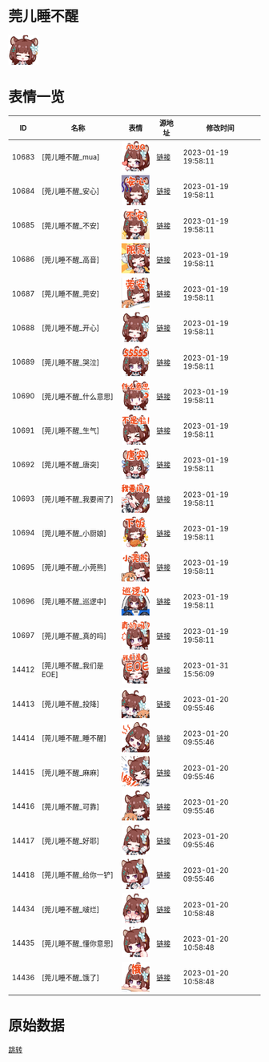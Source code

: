 # 莞儿睡不醒

<img src="./cover.png" height="60" alt="cover" />

# 表情一览

|ID|名称|表情|源地址|修改时间|
|----|----|----|----|----|
|10683|[莞儿睡不醒_mua]|<img src="./pic/010683_%5B莞儿睡不醒_mua%5D.png" height="60" alt="mua"/>|[链接](https://i0.hdslb.com/bfs/emote/2554dc6b6cc50cc210c72fd583379df0a66bacbc.png)|2023-01-19 19:58:11|
|10684|[莞儿睡不醒_安心]|<img src="./pic/010684_%5B莞儿睡不醒_安心%5D.png" height="60" alt="安心"/>|[链接](https://i0.hdslb.com/bfs/emote/6fe014700c775fc705a6ce58d4164c8d04893aa3.png)|2023-01-19 19:58:11|
|10685|[莞儿睡不醒_不安]|<img src="./pic/010685_%5B莞儿睡不醒_不安%5D.png" height="60" alt="不安"/>|[链接](https://i0.hdslb.com/bfs/emote/32224c232636d5f5d21546c075c9f0d84e7c6e07.png)|2023-01-19 19:58:11|
|10686|[莞儿睡不醒_高音]|<img src="./pic/010686_%5B莞儿睡不醒_高音%5D.png" height="60" alt="高音"/>|[链接](https://i0.hdslb.com/bfs/emote/f0f7dc1a543c70df298aa5fa9bcfb4b3a04b946e.png)|2023-01-19 19:58:11|
|10687|[莞儿睡不醒_莞安]|<img src="./pic/010687_%5B莞儿睡不醒_莞安%5D.png" height="60" alt="莞安"/>|[链接](https://i0.hdslb.com/bfs/emote/52627133089365b0147c6d4e3b13f0a2b3a382a3.png)|2023-01-19 19:58:11|
|10688|[莞儿睡不醒_开心]|<img src="./pic/010688_%5B莞儿睡不醒_开心%5D.png" height="60" alt="开心"/>|[链接](https://i0.hdslb.com/bfs/emote/c92de00a35afa64c773e1db7561067d71d6c8154.png)|2023-01-19 19:58:11|
|10689|[莞儿睡不醒_哭泣]|<img src="./pic/010689_%5B莞儿睡不醒_哭泣%5D.png" height="60" alt="哭泣"/>|[链接](https://i0.hdslb.com/bfs/emote/1e27998eafbc7845a01c64aa8611e04663e27a84.png)|2023-01-19 19:58:11|
|10690|[莞儿睡不醒_什么意思]|<img src="./pic/010690_%5B莞儿睡不醒_什么意思%5D.png" height="60" alt="什么意思"/>|[链接](https://i0.hdslb.com/bfs/emote/597cf144256d931bdc5f50dd93a4481165a84edb.png)|2023-01-19 19:58:11|
|10691|[莞儿睡不醒_生气]|<img src="./pic/010691_%5B莞儿睡不醒_生气%5D.png" height="60" alt="生气"/>|[链接](https://i0.hdslb.com/bfs/emote/7d84c3246dce1bcb8de9dc11b5bcdf9875c7c6ad.png)|2023-01-19 19:58:11|
|10692|[莞儿睡不醒_唐突]|<img src="./pic/010692_%5B莞儿睡不醒_唐突%5D.png" height="60" alt="唐突"/>|[链接](https://i0.hdslb.com/bfs/emote/2f6f398bc7d82128cb058e8bdc04b1bcb0801bb6.png)|2023-01-19 19:58:11|
|10693|[莞儿睡不醒_我要闹了]|<img src="./pic/010693_%5B莞儿睡不醒_我要闹了%5D.png" height="60" alt="我要闹了"/>|[链接](https://i0.hdslb.com/bfs/emote/88076aacade25e77071aba75335c0cc6a6c2de05.png)|2023-01-19 19:58:11|
|10694|[莞儿睡不醒_小厨娘]|<img src="./pic/010694_%5B莞儿睡不醒_小厨娘%5D.png" height="60" alt="小厨娘"/>|[链接](https://i0.hdslb.com/bfs/emote/54bf460882c9c9015a384d134a7ce5deec9162c3.png)|2023-01-19 19:58:11|
|10695|[莞儿睡不醒_小莞熊]|<img src="./pic/010695_%5B莞儿睡不醒_小莞熊%5D.png" height="60" alt="小莞熊"/>|[链接](https://i0.hdslb.com/bfs/emote/b991b058ab648285350babfc14726a4f5b107c8b.png)|2023-01-19 19:58:11|
|10696|[莞儿睡不醒_巡逻中]|<img src="./pic/010696_%5B莞儿睡不醒_巡逻中%5D.png" height="60" alt="巡逻中"/>|[链接](https://i0.hdslb.com/bfs/emote/18c5add3e6dab5e75351572b16e8066bf20246f2.png)|2023-01-19 19:58:11|
|10697|[莞儿睡不醒_真的吗]|<img src="./pic/010697_%5B莞儿睡不醒_真的吗%5D.png" height="60" alt="真的吗"/>|[链接](https://i0.hdslb.com/bfs/emote/68a14d0ac8f7898191ce88bff02bd449ce1d13f3.png)|2023-01-19 19:58:11|
|14412|[莞儿睡不醒_我们是EOE]|<img src="./pic/014412_%5B莞儿睡不醒_我们是EOE%5D.png" height="60" alt="我们是EOE"/>|[链接](https://i0.hdslb.com/bfs/emote/135711bffa7b3374fde7727b6f7cde301d990334.png)|2023-01-31 15:56:09|
|14413|[莞儿睡不醒_投降]|<img src="./pic/014413_%5B莞儿睡不醒_投降%5D.png" height="60" alt="投降"/>|[链接](https://i0.hdslb.com/bfs/emote/09de72694ae0cc6d651f657519fb3b012ea9ecc7.png)|2023-01-20 09:55:46|
|14414|[莞儿睡不醒_睡不醒]|<img src="./pic/014414_%5B莞儿睡不醒_睡不醒%5D.png" height="60" alt="睡不醒"/>|[链接](https://i0.hdslb.com/bfs/emote/4c5960c12f249e478b42b37707b2646d5260423d.png)|2023-01-20 09:55:46|
|14415|[莞儿睡不醒_麻麻]|<img src="./pic/014415_%5B莞儿睡不醒_麻麻%5D.png" height="60" alt="麻麻"/>|[链接](https://i0.hdslb.com/bfs/emote/cfc69aeee34cd189c70e347c02b76f08e83d2b9e.png)|2023-01-20 09:55:46|
|14416|[莞儿睡不醒_可靠]|<img src="./pic/014416_%5B莞儿睡不醒_可靠%5D.png" height="60" alt="可靠"/>|[链接](https://i0.hdslb.com/bfs/emote/5c97bfcb3f9a18dcdd9cf4d1d819efdca39567bb.png)|2023-01-20 09:55:46|
|14417|[莞儿睡不醒_好耶]|<img src="./pic/014417_%5B莞儿睡不醒_好耶%5D.png" height="60" alt="好耶"/>|[链接](https://i0.hdslb.com/bfs/emote/1bd5a0dd7069afe17ade6b1760f979daf13d41d9.png)|2023-01-20 09:55:46|
|14418|[莞儿睡不醒_给你一铲]|<img src="./pic/014418_%5B莞儿睡不醒_给你一铲%5D.png" height="60" alt="给你一铲"/>|[链接](https://i0.hdslb.com/bfs/emote/8f431e3c309daaa6f65edbfe8166fa0ceee4d069.png)|2023-01-20 09:55:46|
|14434|[莞儿睡不醒_啵烂]|<img src="./pic/014434_%5B莞儿睡不醒_啵烂%5D.png" height="60" alt="啵烂"/>|[链接](https://i0.hdslb.com/bfs/emote/24c621a2c9b59d89410e79648d1b8a2387c06a75.png)|2023-01-20 10:58:48|
|14435|[莞儿睡不醒_懂你意思]|<img src="./pic/014435_%5B莞儿睡不醒_懂你意思%5D.png" height="60" alt="懂你意思"/>|[链接](https://i0.hdslb.com/bfs/emote/2705f7aed0b9093cbf07f12caf7dc422a9005db9.png)|2023-01-20 10:58:48|
|14436|[莞儿睡不醒_饿了]|<img src="./pic/014436_%5B莞儿睡不醒_饿了%5D.png" height="60" alt="饿了"/>|[链接](https://i0.hdslb.com/bfs/emote/490254dd3ed62654c7e28907f7b4e2098921e379.png)|2023-01-20 10:58:48|

# 原始数据

[跳转](./raw.json)

